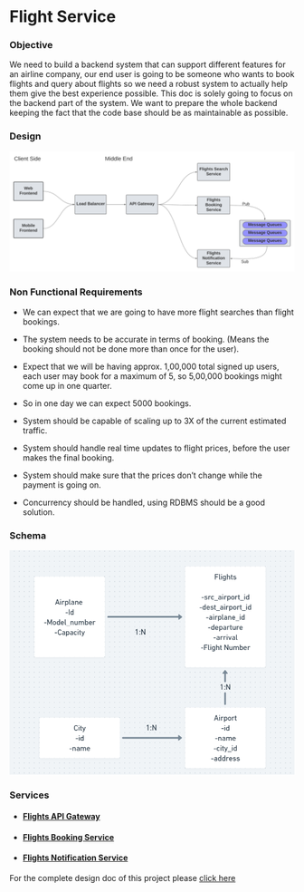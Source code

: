 # Flight Service

<h3>Objective</h3>
<p>
    We need to build a backend system that can support different features for an airline company, our end user is going to be someone who wants to book flights and query about flights so we need a robust system to actually help them give the best experience possible. This doc is solely going to focus on the backend part of the system. We want to prepare the whole backend keeping the fact that the code base should be as maintainable as possible.
</p>


<h3>Design</h3>
<img src="/src/High-Level-Design.png" alt="High Level Design"/>

<h3> Non Functional Requirements </h3>

- We can expect that we are going to have more flight searches than flight bookings.

- The system needs to be accurate in terms of booking. (Means the booking should not be done more than once for the user).

- Expect that we will be having approx. 1,00,000 total signed up users, each user may book for a maximum of 5, so 5,00,000 bookings might come up in one quarter.

- So in one day we can expect 5000 bookings.

- System should be capable of scaling up to 3X of the current estimated traffic.

- System should handle real time updates to flight prices, before the user makes the final booking.

- System should make sure that the prices don’t change while the payment is going on.

- Concurrency should be handled, using RDBMS should be a good solution.

<h3>Schema</h3>

<img src="/src/Schema.png" alt="Schema"/>


<h3>Services</h3>
<ul>
<li>
<h4>
<a href="about:blank" target="_blank">Flights API Gateway</a></h4>
</li>
<li>
<h4>
<a href="about:blank" target="_blank">Flights Booking Service</a></h4>
</li>
<li>
<h4>
<a href="about:blank" target="_blank">Flights Notification Service</a></h4>
</li>
</ul>

For the complete design doc of this project please <a href="https://docs.google.com/document/d/1FyH16wreiVJ3Vtazm8msDB7-DPQsjRFSYDkLdWSvdJo/edit?usp=sharing" target="_blank"> click here
